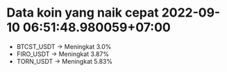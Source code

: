 # Data koin yang naik cepat 2022-09-10 06:51:48.980059+07:00

* BTCST_USDT -> Meningkat 3.0%
* FIRO_USDT -> Meningkat 3.87%
* TORN_USDT -> Meningkat 5.83%
